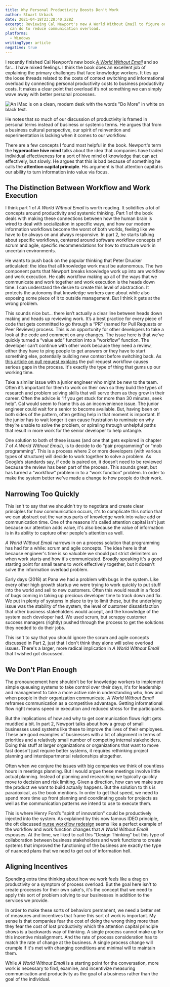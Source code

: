```yaml
---
title: Why Personal Productivity Boosts Don't Work
author: Stuart Urback
date: 2021-04-18T23:28:40.228Z
excerpt: Reviewing Cal Newport's new A World Without Email to figure out what we
  can do to reduce communication overload.
platforms:
  - Windows
writingType: article
negative: true
---
```

I recently finished Cal Newport’s new book *[A World Without Email](https://www.calnewport.com/books/a-world-without-email/)* and so far… I have mixed feelings. I think the book does an excellent job of explaining the primary challenges that face knowledge workers. It ties up the loose threads related to the costs of context switching and informational overload by connecting personal productivity costs to business productivity costs. It makes a clear point that overload it’s not something we can simply wave away with better personal processes.

![An iMac is on a clean, modern desk with the words "Do More" in white on black text.](https://images.unsplash.com/photo-1483058712412-4245e9b90334?ixid=MnwxMjA3fDB8MHxwaG90by1wYWdlfHx8fGVufDB8fHx8&ixlib=rb-1.2.1&auto=format&fit=crop&w=1650&q=80 "Do More by https://unsplash.com/@carlheyerdahl")

He notes that so much of our discussion of productivity is framed in personal terms instead of business or systemic terms. He argues that from a business cultural perspective, our spirit of reinvention and experimentation is lacking when it comes to our workflow.

There are a few concepts I found most helpful in the book. Newport's term the **hyperactive hive mind** talks about the idea that companies have traded individual effectiveness for a sort of hive mind of knowledge that can act effectively, but slowly. He argues that this is bad because of something he calls the **attention capital principle**. His argument is that attention capital is our ability to turn information into value via focus.

## The Distinction Between Workflow and Work Execution

I think part 1 of *A World Without Email* is worth reading. It solidifies a lot of concepts around productivity and systemic thinking. Part 1 of the book deals with making these connections between how the human brain is wired to deal with socialization in specific ways, and how our modern information workflows become the worst of both worlds, feeling like we have to be always on and always responsive. In part 2, he starts talking about specific workflows, centered around software workflow concepts of scrum and agile, specific recommendations for how to structure work in uncertain environments. 

He wants to push back on the popular thinking that Peter Drucker articulated: the idea that all knowledge work must be autonomous. The two component parts that Newport breaks knowledge work up into are workflow and work execution.  He calls workflow making up all of the ways that we communicate and work together and work execution is the heads down time. I can understand the desire to create this level of abstraction. It protects the autonomy that knowledge workers care about while also exposing some piece of it to outside management. But I think it gets at the wrong problem. 

This sounds nice but... there isn’t actually a clear line between heads down making and heads up reviewing work. It’s a best practice for every piece of code that gets committed to go through a “PR” (named for Pull Requests or Peer Reviews) process. This is an opportunity for other developers to take a look at the code and comment on any changes. The issue here is that we’ve quickly turned a “value add” function into a “workflow” function. The developer can’t continue with other work because they need a review, either they have to ping people to get answers or they have to start something else, potentially building new context before switching back. As [this article on pull request explains](https://jessitron.com/2021/03/27/those-pesky-pull-request-reviews/) the pull request workflow causes serious gaps in the process. It's exactly the type of thing that gums up our working time.

Take a similar issue with a junior engineer who might be new to the team. Often it’s important for them to work on their own so they build the types of research and problem solving skills that will serve them as they grow in their career. Often the advice is “if you get stuck for more than 30 minutes, seek help”. Cal would seem to frame this as an inconvenience issue. The junior engineer could wait for a senior to become available. But, having been on both sides of the pattern, often getting help in that moment is important. If the junior has to wait longer it can cause frustration to ruminate on why they’re unable to solve the problem, or spiraling through unhelpful paths that result in more work for the senior developer to help untangle. 

One solution to both of these issues (and one that gets explored in chapter 7 of *A World Without Email*), is to decide to do “pair programming” or “mob programming”. This is a process where 2 or more developers (with various types of structure) will decide to work together to solve a problem. As Google’s standards say, if code is paired on, it doesn’t need to be reviewed because the review has been part of the process. This sounds great, but has turned a “workflow” problem in to a “work function” problem. In order to make the system better we've made a change to how people do their work.

## Narrowing Too Quickly

This isn't to say that we shouldn't try to negotiate and create clear principles for how communication occurs, it's to complicate this notion that we can abstract out the various parts of knowledge work into value add or communication time. One of the reasons it's called attention capital isn't just because our attention adds value, it's also because the value of information is in its ability to capture other people's attention as well. 

*A World Without Email* narrows in on a process solution that programming has had for a while: scrum and agile concepts. The idea here is that because engineer's time is so valuable we should put strict delimiters on when work starts and how it's communicated. Broadly speaking it's a good starting point for small teams to work effectively together, but it doesn't solve the information overload problem. 

Early days (2018) at Pana we had a problem with bugs in the system. Like every other high growth startup we were trying to work quickly to put stuff into the world and sell to new customers. Often this would result in a flood of bugs coming in taking up precious developer time to track down and fix. We put in plenty of systems in place to try to limit these, but the underlying issue was the stability of the system, the level of customer dissatisfaction that other business stakeholders would accept, and the knowledge of the system each developer had. We used scrum, but scrappy customer success managers (rightly) pushed through the process to get the solutions they needed to do their jobs. 

This isn't to say that you should ignore the scrum and agile concepts discussed in Part 2, just that I don't think they alone will solve overload issues. There's a larger, more radical implication in *A World Without Email* that I wished got discussed.

## We Don't Plan Enough

The pronouncement here shouldn't be for knowledge workers to implement simple queueing systems to take control over their days, it's for leadership and management to take a more active role in understanding who, how and when people in their organization communicate. *A World Without Email* reframes communication as a competitive advantage. Getting informational flow right means speed in execution and reduced stress for the participants. 

But the implications of how and why to get communication flows right gets muddled a bit. In part 2, Newport talks about how a group of small businesses used systems like these to improve the lives of their employees. These are good examples of businesses with a lot of alignment in terms of priorities and a relatively small number of competing internal stakeholders. Doing this stuff at larger organizations or organizations that want to move fast doesn't just require better systems, it requires rethinking project planning and interdepartmental relationships altogether. 

Often when we conjure the issues with big companies we think of countless hours in meetings planning. But I would argue these meetings involve little actual planning. Instead of planning and researching we typically quickly move to decision and risk limiting. Given a direction, how can we make sure the product we want to build actually happens. But the solution to this is paradoxical, as the book mentions. In order to get that speed, we need to spend more time up front planning and coordinating goals for projects as well as the communication patterns we intend to use to execute them. 

This is where Henry Ford’s "spirit of innovation" could be productively injected into the system. As explained by this now famous IDEO principle, the oft discussed [nurse workflow redesign](https://www.fastcompany.com/1139331/ideos-david-kelley-design-thinking?position=18&campaign_date=10312020) seems like a perfect example of the workflow and work function changes that *A World Without Email* espouses. At the time, we liked to call this "Design Thinking" but this type of collaboration between business stakeholders and work functions to create systems that improved the functioning of the business are exactly the type of nuanced plans that we need to get out of information hell. 

## Aligning Incentives

Spending extra time thinking about how we work feels like a drag on productivity or a symptom of process overload.  But the goal here isn't to create processes for their own sake's, it's the concept that we need to apply this sort of problem solving to our businesses in addition to the services we provide. 

In order to make these sorts of behaviors permanent, we need a better set of measures and incentives that frame this sort of work is important. My sense is that companies fear the cost of doing the wrong thing more than they fear the cost of lost productivity which the attention capital principle shows is a backwards way of thinking. A single process cannot make up for this incentive misalignment. And the rate of process consideration has to match the rate of change at the business. A single process change will crumple if it's met with changing conditions and minimal will to maintain them. 

While *A World Without Email* is a starting point for the conversation, more work is necessary to find, examine, and incentivize measuring communication and productivity as the goal of a business rather than the goal of the individual.